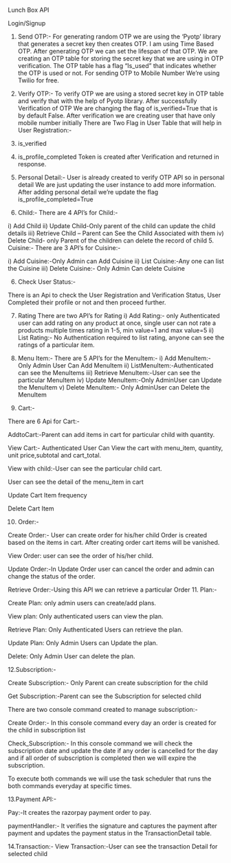 Lunch Box API
 
Login/Signup
1. Send OTP:-
For generating random OTP we are using the ‘Pyotp’ library that generates a secret key then creates OTP. I am using Time Based OTP.  After generating OTP we can set the lifespan of that OTP.
We are creating an OTP table for storing the secret key that we are using in OTP verification.
The OTP table has a flag “Is_used” that indicates whether the OTP is used or not.
For sending OTP to Mobile Number We’re using Twilio for free.

2.  Verify OTP:-
To verify OTP we are using a stored secret key in OTP table and verify that with the help of Pyotp library.
After successfully Verification of OTP We are changing the flag of is_verified=True that is by default False.
After verification we are creating user that have only mobile number initially
There are Two Flag in User Table that will help in User Registration:-
1. is_verified
2. is_profile_completed
Token is created after Verification and returned in response.

3. Personal Detail:-
User is already created to verify OTP API so in personal detail We are just updating the user instance to add more information.
After adding personal detail we’re update the flag is_profile_completed=True
4. Child:-
There are 4 API’s for Child:-

i)                Add Child
ii)             Update Child-Only parent of the child can update the child details
iii)             Retrieve Child – Parent can See the Child Associated with them
iv)             Delete Child- only Parent of the children can delete the record of child
5. Cuisine:-
There are 3 API’s for Cuisine:-

i)                Add Cuisine:-Only Admin can Add Cuisine
ii)              List Cuisine:-Any one can list the Cuisine
iii)             Delete Cuisine:- Only Admin Can delete Cuisine

6. Check User Status:-

There is an Api to check the User Registration and Verification Status, User Completed their profile or not and then proceed further.

7. Rating
There are two API’s for Rating
i)        Add Rating:- only Authenticated user can add rating on any product at once, single user can not rate a products multiple times rating in 1-5, min value=1 and max value=5
ii)      List Rating:- No Authentication required to list rating, anyone can see the ratings of a particular item.
8. Menu Item:-
There are 5 API’s for the MenuItem:-
i)                Add MenuItem:- Only Admin User Can Add MenuItem
ii)              ListMenuItem:-Authenticated can see the MenuItems
iii)             Retrieve MenuItem:-User can see the particular MenuItem
iv)             Update MenuItem:-Only AdminUser can Update the MenuItem
v)              Delete MenuItem:- Only AdminUser can Delete the MenuItem
 
9. Cart:-

There are 6 Api for Cart:-

AddtoCart:-Parent can add items in cart for particular child with quantity.

View Cart:- Authenticated User Can View the cart with menu_item, quantity, unit price,subtotal and cart_total.

View with child:-User can see the particular child cart.

User can see the detail of the menu_item in cart

Update Cart Item frequency

Delete Cart Item


10. Order:-

Create Order:- User can create order for his/her child Order is created based on the items in cart. After creating order cart items will be vanished.

View Order: user can see the order of his/her child.

Update Order:-In Update Order user can cancel the order and admin can change the status of the order.

Retrieve Order:-Using this API we can retrieve a particular Order
11. Plan:-

Create Plan: only admin users can create/add plans.

View plan: Only authenticated users can view the plan.

Retrieve Plan: Only Authenticated Users can retrieve the plan.

Update Plan: Only Admin Users can Update the plan.

Delete: Only Admin User can delete the plan.



12.Subscription:-

Create Subscription:- Only Parent can create subscription for the child

Get Subscription:-Parent can see the Subscription for selected child

There are two console command created to manage subscription:-

Create Order:- In this console command every day an order is created for the child in subscription list

Check_Subscription:- In this console command we will check the subscription date and update the date if any order is cancelled for the day and if all order of subscription is completed then we will expire the subscription.

To execute both commands  we will use the task scheduler that runs the both commands everyday at specific times.

13.Payment API:-

Pay:-It creates the razorpay payment order to pay.

paymentHandler:- It verifies the signature and captures the payment after payment and updates the payment status in the TransactionDetail table.
    
14.Transaction:- 
View Transaction:-User can see the transaction Detail for selected child

